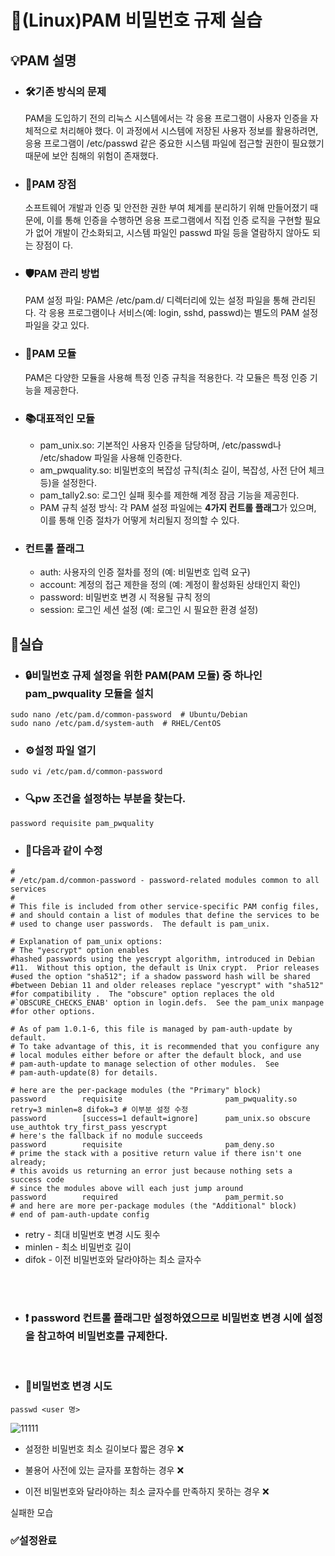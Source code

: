# 🔑(Linux)PAM 비밀번호 규제 실습




## 💡PAM 설명



- ### 🛠기존 방식의 문제
  PAM을 도입하기 전의 리눅스 시스템에서는 각 응용 프로그램이 사용자 인증을 자체적으로 처리해야 했다. 이 과정에서 시스템에 저장된 사용자 정보를 활용하려면, 응용 프로그램이 /etc/passwd 같은 중요한 시스템 파일에 접근할 권한이 필요했기 때문에 보안
  침해의 위험이 존재했다.



- ### 🌟PAM 장점
  소프트웨어 개발과 인증 및 안전한 권한 부여 체계를 분리하기 위해 만들어졌기 때문에, 이를 통해 인증을 수행하면 응용 프로그램에서 직접 인증 로직을 구현할 필요가 없어 개발이 간소화되고, 시스템 파일인 passwd 파일 등을 열람하지 않아도 되는 장점이
  다.


- ### 🛡PAM 관리 방법
  PAM 설정 파일: PAM은 /etc/pam.d/ 디렉터리에 있는 설정 파일을 통해 관리된다. 각 응용 프로그램이나 서비스(예: login, sshd, passwd)는 별도의 PAM 설정 파일을 갖고 있다.



- ### 🔧PAM 모듈
  PAM은 다양한 모듈을 사용해 특정 인증 규칙을 적용한다. 각 모듈은 특정 인증 기능을 제공한다. 


- ### 📚대표적인 모듈
  - pam_unix.so: 기본적인 사용자 인증을 담당하며, /etc/passwd나 /etc/shadow 파일을 사용해 인증한다.
  - am_pwquality.so: 비밀번호의 복잡성 규칙(최소 길이, 복잡성, 사전 단어 체크 등)을 설정한다.
  - pam_tally2.so: 로그인 실패 횟수를 제한해 계정 잠금 기능을 제공힌다.
  - PAM 규칙 설정 방식: 각 PAM 설정 파일에는 **4가지 컨트롤 플래그**가 있으며, 이를 통해 인증 절차가 어떻게 처리될지 정의할 수 있다.


- ### 컨트롤 플래그
  - auth: 사용자의 인증 절차를 정의 (예: 비밀번호 입력 요구)
  - account: 계정의 접근 제한을 정의 (예: 계정이 활성화된 상태인지 확인)
  - password: 비밀번호 변경 시 적용될 규칙 정의
  - session: 로그인 세션 설정 (예: 로그인 시 필요한 환경 설정)




## 📝실습



- ### 🔒비밀번호 규제 설정을 위한 PAM(PAM 모듈) 중 하나인 pam_pwquality 모듈을 설치



```
sudo nano /etc/pam.d/common-password  # Ubuntu/Debian
sudo nano /etc/pam.d/system-auth  # RHEL/CentOS
```




- ### ⚙️설정 파일 열기
```
sudo vi /etc/pam.d/common-password
```



- ### 🔍pw 조건을 설정하는 부분을 찾는다.
`password requisite pam_pwquality`



- ### 🔧다음과 같이 수정
```
#
# /etc/pam.d/common-password - password-related modules common to all services
#
# This file is included from other service-specific PAM config files,
# and should contain a list of modules that define the services to be
# used to change user passwords.  The default is pam_unix.

# Explanation of pam_unix options:
# The "yescrypt" option enables
#hashed passwords using the yescrypt algorithm, introduced in Debian
#11.  Without this option, the default is Unix crypt.  Prior releases
#used the option "sha512"; if a shadow password hash will be shared
#between Debian 11 and older releases replace "yescrypt" with "sha512"
#for compatibility .  The "obscure" option replaces the old
#`OBSCURE_CHECKS_ENAB' option in login.defs.  See the pam_unix manpage
#for other options.

# As of pam 1.0.1-6, this file is managed by pam-auth-update by default.
# To take advantage of this, it is recommended that you configure any
# local modules either before or after the default block, and use
# pam-auth-update to manage selection of other modules.  See
# pam-auth-update(8) for details.

# here are the per-package modules (the "Primary" block)
password        requisite                       pam_pwquality.so retry=3 minlen=8 difok=3 # 이부분 설정 수정
password        [success=1 default=ignore]      pam_unix.so obscure use_authtok try_first_pass yescrypt
# here's the fallback if no module succeeds
password        requisite                       pam_deny.so
# prime the stack with a positive return value if there isn't one already;
# this avoids us returning an error just because nothing sets a success code
# since the modules above will each just jump around
password        required                        pam_permit.so
# and here are more per-package modules (the "Additional" block)
# end of pam-auth-update config
```



 - retry - 최대 비밀번호 변경 시도 횟수
 - minlen - 최소 비밀번호 길이
 - difok - 이전 비밀번호와 달라야하는 최소 글자수




<br>
<br>

- ### ❗ password 컨트롤 플래그만 설정하였으므로 비밀번호 변경 시에 설정을 참고하여 비밀번호를 규제한다.
<br>

- ### 🔄비밀번호 변경 시도
```
passwd <user 명>
```
![11111](https://github.com/user-attachments/assets/390e4c0c-763c-4728-b44d-5e0a0a2d12ef)




- 설정한 비밀번호 최소 길이보다 짧은 경우 ❌

- 불용어 사전에 있는 글자를 포함하는 경우 ❌

- 이전 비밀번호와 달라야하는 최소 글자수를 만족하지 못하는 경우 ❌

실패한 모습



### ✅설정완료

